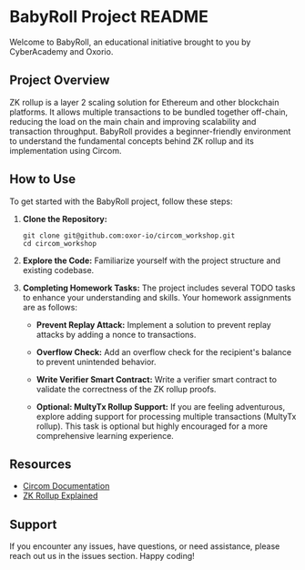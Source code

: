 # BabyRoll Project README

Welcome to BabyRoll, an educational initiative brought to you by CyberAcademy and Oxorio.

## Project Overview

ZK rollup is a layer 2 scaling solution for Ethereum and other blockchain platforms. It allows multiple transactions to be bundled together off-chain, reducing the load on the main chain and improving scalability and transaction throughput. BabyRoll provides a beginner-friendly environment to understand the fundamental concepts behind ZK rollup and its implementation using Circom.

## How to Use

To get started with the BabyRoll project, follow these steps:

1. **Clone the Repository:**

   ```
   git clone git@github.com:oxor-io/circom_workshop.git
   cd circom_workshop
   ```

2. **Explore the Code:**
   Familiarize yourself with the project structure and existing codebase.

3. **Completing Homework Tasks:**
   The project includes several TODO tasks to enhance your understanding and skills. Your homework assignments are as follows:

   - **Prevent Replay Attack:**
     Implement a solution to prevent replay attacks by adding a nonce to transactions.

   - **Overflow Check:**
     Add an overflow check for the recipient's balance to prevent unintended behavior.

   - **Write Verifier Smart Contract:**
     Write a verifier smart contract to validate the correctness of the ZK rollup proofs.

   - **Optional: MultyTx Rollup Support:**
     If you are feeling adventurous, explore adding support for processing multiple transactions (MultyTx rollup). This task is optional but highly encouraged for a more comprehensive learning experience.

## Resources

- [Circom Documentation](https://docs.circom.io/getting-started/installation/)
- [ZK Rollup Explained](https://ethereum.org/en/developers/docs/scaling/zk-rollups/)

## Support

If you encounter any issues, have questions, or need assistance, please reach out us in the issues section. Happy coding!
